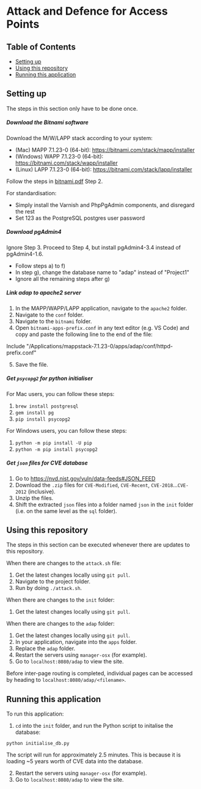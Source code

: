 # Attack and Defence for Access Points 

## Table of Contents
- [Setting up](#setting-up)
- [Using this repository](#using-this-repository)
- [Running this application](#running-this-application)

## Setting up

The steps in this section only have to be done once.

##### Download the Bitnami software

Download the M/W/LAPP stack according to your system:
- (Mac) MAPP 7.1.23-0 (64-bit): https://bitnami.com/stack/mapp/installer
- (Windows) WAPP 7.1.23-0 (64-bit): https://bitnami.com/stack/wapp/installer
- (Linux) LAPP 7.1.23-0 (64-bit): https://bitnami.com/stack/lapp/installer

Follow the steps in [bitnami.pdf](bitnami.pdf) Step 2.

For standardisation:
- Simply install the Varnish and PhpPgAdmin components, and disregard the rest
- Set 123 as the PostgreSQL postgres user password

##### Download pgAdmin4

Ignore Step 3. Proceed to Step 4, but install pgAdmin4-3.4 instead of pgAdmin4-1.6.
- Follow steps a) to f)
- In step g), change the database name to "adap" instead of "Project1"
- Ignore all the remaining steps after g)

##### Link adap to apache2 server

1. In the MAPP/WAPP/LAPP application, navigate to the `apache2` folder.
2. Navigate to the `conf` folder.
3. Navigate to the `bitnami` folder.
4. Open `bitnami-apps-prefix.conf` in any text editor (e.g. VS Code) and copy and paste the following line to the end of the file:

Include "/Applications/mappstack-7.1.23-0/apps/adap/conf/httpd-prefix.conf"

5. Save the file.

##### Get `psycopg2` for python initialiser

For Mac users, you can follow these steps:
1. `brew install postgresql`
2. `gem install pg`
3. `pip install psycopg2`

For Windows users, you can follow these steps:
1. `python -m pip install -U pip`
2. `python -m pip install psycopg2`

##### Get `json` files for CVE database

1. Go to https://nvd.nist.gov/vuln/data-feeds#JSON_FEED
2. Download the `.zip` files for `CVE-Modified`, `CVE-Recent`, `CVE-2018`...`CVE-2012` (inclusive).
3. Unzip the files.
4. Shift the extracted `json` files into a folder named `json` in the `init` folder (i.e. on the same level as the `sql` folder).

## Using this repository

The steps in this section can be executed whenever there are updates to this repository.

When there are changes to the `attack.sh` file:
1. Get the latest changes locally using `git pull`.
2. Navigate to the project folder.
3. Run by doing `./attack.sh`.

When there are changes to the `init` folder:
1. Get the latest changes locally using `git pull`.

When there are changes to the `adap` folder:
1. Get the latest changes locally using `git pull`.
2. In your application, navigate into the `apps` folder.
3. Replace the `adap` folder.
4. Restart the servers using `manager-osx` (for example).
5. Go to `localhost:8080/adap` to view the site.

Before inter-page routing is completed, individual pages can be accessed by heading to `localhost:8080/adap/<filename>`.

## Running this application

To run this application:
1. `cd` into the `init` folder, and run the Python script to initalise the database:

`python initialise_db.py`

The script will run for approximately 2.5 minutes. This is because it is loading ~5 years worth of CVE data into the database.

2. Restart the servers using `manager-osx` (for example).
3. Go to `localhost:8080/adap` to view the site.

